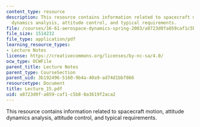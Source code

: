 ```yaml
---
content_type: resource
description: This resource contains information related to spacecraft motion, attitude
  dynamics analysis, attitude control, and typical requirements.
file: /courses/16-61-aerospace-dynamics-spring-2003/a8723d0fa859caf1c5b88a3619f2aca2_Lecture_15.pdf
file_size: 1514232
file_type: application/pdf
learning_resource_types:
- Lecture Notes
license: https://creativecommons.org/licenses/by-nc-sa/4.0/
ocw_type: OCWFile
parent_title: Lecture Notes
parent_type: CourseSection
parent_uid: 3b192496-5160-9b4a-40a9-ad74d1bbf866
resourcetype: Document
title: Lecture_15.pdf
uid: a8723d0f-a859-caf1-c5b8-8a3619f2aca2
---
```

This resource contains information related to spacecraft motion, attitude dynamics analysis, attitude control, and typical requirements.